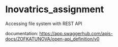 # Inovatrics_assignment
Accessing file system with REST API

documentation: https://app.swaggerhub.com/apis-docs/ZOFKATUNOVA/open-api_definition/v0
